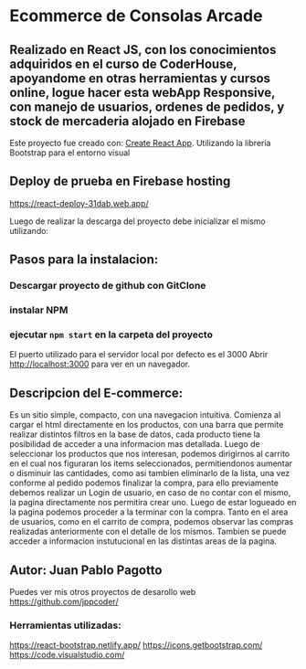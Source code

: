 
# Ecommerce de Consolas Arcade

## Realizado en React JS, con los conocimientos adquiridos en el curso de CoderHouse, apoyandome en otras herramientas y cursos online, logue hacer esta webApp Responsive, con manejo de usuarios, ordenes de pedidos, y stock de mercaderia alojado en Firebase


Este proyecto fue creado con: [Create React App](https://github.com/facebook/create-react-app).
Utilizando la libreria Bootstrap para el entorno visual

## Deploy de prueba en Firebase hosting

https://react-deploy-31dab.web.app/


Luego de realizar la descarga del proyecto debe inicializar el mismo utilizando:

## Pasos para la instalacion:
### Descargar proyecto de github con GitClone
### instalar NPM 
### ejecutar `npm start` en la carpeta del proyecto


El puerto utilizado para el servidor local por defecto es el 3000
Abrir [http://localhost:3000](http://localhost:3000) para ver en un navegador.


## Descripcion del E-commerce:

Es un sitio simple, compacto, con una navegacion intuitiva.
Comienza al cargar el html directamente en los productos, con una barra que permite realizar distintos filtros en la base de datos, cada producto tiene la posibilidad de acceder a una informacion mas detallada.
Luego de seleccionar los productos que nos interesan, podemos dirigirnos al carrito en el cual nos figuraran los items seleccionados, permitiendonos aumentar o disminuir las cantidades, como asi tambien eliminarlo de la lista, una vez conforme al pedido podemos finalizar la compra, para ello previamente debemos realizar un Login de usuario, en caso de no contar con el mismo, la pagina directamente nos permitira crear uno.
Luego de estar logueado en la pagina podemos proceder a la terminar con la compra.
Tanto en el area de usuarios, como en el carrito de compra, podemos observar las compras realizadas anteriormente con el detalle de los mismos.
Tambien se puede acceder a informacion instutucional en las distintas areas de la pagina.


## Autor: Juan Pablo Pagotto

Puedes ver mis otros proyectos de desarollo web
https://github.com/jppcoder/

### Herramientas utilizadas:

https://react-bootstrap.netlify.app/
https://icons.getbootstrap.com/
https://code.visualstudio.com/

